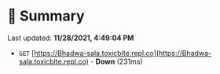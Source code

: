 # 📖 Summary
Last updated: **11/28/2021, 4:49:04 PM**

- `GET` [https://Bhadwa-sala.toxicblte.repl.co](https://Bhadwa-sala.toxicblte.repl.co) - **Down** (231ms)
